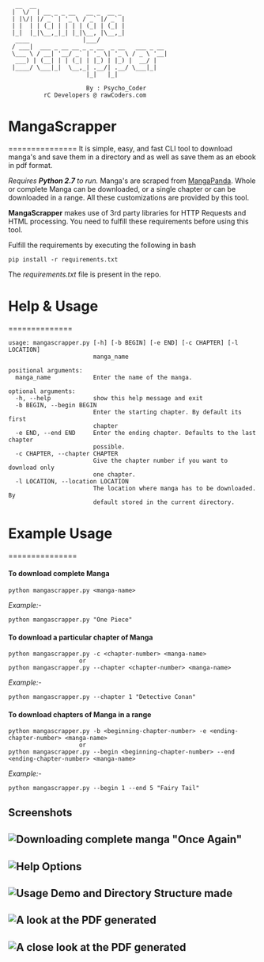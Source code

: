 	  __  __
	 |  \/  | __ _ _ __   __ _  __ _
	 | |\/| |/ _` | '_ \ / _` |/ _` |
	 | |  | | (_| | | | | (_| | (_| |
	 |_|  |_|\__,_|_| |_|\__, |\__,_|
	  ____               |___/
	 / ___|  ___ _ __ __ _ _ __  _ __   ___ _ __
	 \___ \ / __| '__/ _` | '_ \| '_ \ / _ \ '__|
	  ___) | (__| | | (_| | |_) | |_) |  __/ |
	 |____/ \___|_|  \__,_| .__/| .__/ \___|_|
						  |_|   |_|
	
						  By : Psycho_Coder
			  rC Developers @ rawCoders.com

# MangaScrapper 
===============
It is simple, easy, and fast CLI tool to download manga's and save them in a directory and as well as save them as an ebook in pdf format. 

*Requires __Python 2.7__ to run.* Manga's are scraped from [MangaPanda](http://www.mangapanda.com/). Whole or complete Manga can be downloaded, or a single chapter or can be downloaded in a range. All these customizations are provided by this tool.

**MangaScrapper** makes use of 3rd party libraries for HTTP Requests and HTML processing. You need to fulfill these requirements before using this tool.

Fulfill the requirements by executing the following in bash
	
	pip install -r requirements.txt

The *requirements.txt* file is present in the repo. 

# Help & Usage
==============

	usage: mangascrapper.py [-h] [-b BEGIN] [-e END] [-c CHAPTER] [-l LOCATION]
							manga_name
	
	positional arguments:
	  manga_name            Enter the name of the manga.
	
	optional arguments:
	  -h, --help            show this help message and exit
	  -b BEGIN, --begin BEGIN
							Enter the starting chapter. By default its first
							chapter
	  -e END, --end END     Enter the ending chapter. Defaults to the last chapter
							possible.
	  -c CHAPTER, --chapter CHAPTER
							Give the chapter number if you want to download only
							one chapter.
	  -l LOCATION, --location LOCATION
							The location where manga has to be downloaded. By
							default stored in the current directory.
							

# Example Usage
===============

#### To download complete Manga

	python mangascrapper.py <manga-name>
	
*Example:-* 	

	python mangascrapper.py "One Piece"

#### To download a particular chapter of Manga

	python mangascrapper.py -c <chapter-number> <manga-name>
						or
	python mangascrapper.py --chapter <chapter-number> <manga-name>
	
*Example:-*

	python mangascrapper.py --chapter 1 "Detective Conan"

#### To download chapters of Manga in a range

	python mangascrapper.py -b <beginning-chapter-number> -e <ending-chapter-number> <manga-name>
						or
	python mangascrapper.py --begin <beginning-chapter-number> --end <ending-chapter-number> <manga-name>
	
*Example:-* 	

	python mangascrapper.py --begin 1 --end 5 "Fairy Tail"
 
## Screenshots

![Downloading complete manga "Once Again"](https://i.imgur.com/5dxlDWi.png)
---

![Help Options](https://i.imgur.com/S5QKkuw.png)
---

![Usage Demo and Directory Structure made](https://i.imgur.com/W7D4YAL.png)
---

![A look at the PDF generated](https://i.imgur.com/QiX9wTj.png)
---

![A close look at the PDF generated](https://i.imgur.com/yhN8Rup.png)
---
